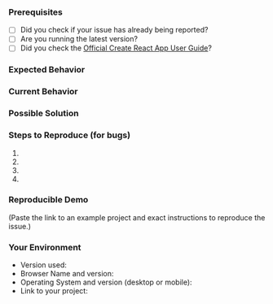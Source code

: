 ### Prerequisites
 
 * [ ] Did you check if your issue has already being reported?
 * [ ] Are you running the latest version?
 * [ ] Did you check the [Official Create React App User Guide](https://github.com/facebookincubator/create-react-app/blob/master/packages/react-scripts/template/README.md)?
 
### Expected Behavior
 <!--- If you're describing a bug, tell us what should happen -->
 <!--- If you're suggesting a change/improvement, tell us how it should work -->
 
### Current Behavior
 <!--- If describing a bug, tell us what happens instead of the expected behavior -->
 <!--- If suggesting a change/improvement, explain the difference from current behavior -->
 
### Possible Solution
 <!--- Not obligatory, but suggest a fix/reason for the bug, -->
 <!--- or ideas how to implement the addition or change -->
 
### Steps to Reproduce (for bugs)
 <!--- Provide a link to a live example, or an unambiguous set of steps to -->
 <!--- reproduce this bug. Include code to reproduce, if relevant -->
 1.
 2.
 3.
 4.
 
### Reproducible Demo

<!--
  If you can, please share a project that reproduces the issue.
  This is the single most effective way to get an issue fixed soon.

  There are two ways to do it:

    * Create a new app and try to reproduce the issue in it.
      This is useful if you roughly know where the problem is, or can’t share the real code.

    * Or, copy your app and remove things until you’re left with the minimal reproducible demo.
      This is useful for finding the root cause. You may then optionally create a new project.

  This is a good guide to creating bug demos: https://stackoverflow.com/help/mcve
  Once you’re done, push the project to GitHub and paste the link to it below:
-->

(Paste the link to an example project and exact instructions to reproduce the issue.)

<!--
  What happens if you skip this step?
  
  We will try to help you, but in many cases it is impossible because crucial
  information is missing. In that case we'll tag an issue as having a low priority,
  and eventually close it if there is no clear direction.
  
  We still appreciate the report though, as eventually somebody else might
  create a reproducible example for it.

  Thanks for helping us help you!
-->
 
### Your Environment

 <!--- Include as many relevant details about the environment you experienced the bug in -->
 * Version used:
 * Browser Name and version:
 * Operating System and version (desktop or mobile):
 * Link to your project:
